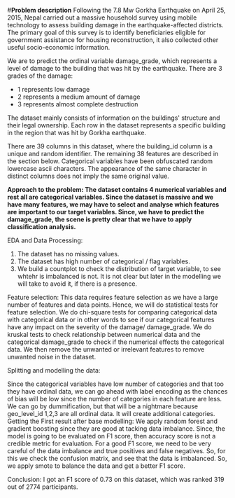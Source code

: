 #**Problem description**
Following the 7.8 Mw Gorkha Earthquake on April 25, 2015, Nepal carried out a massive household survey using 
mobile technology to assess building damage in the earthquake-affected districts. The primary goal 
of this survey is to identify beneficiaries eligible for government assistance for housing reconstruction, 
it also collected other useful socio-economic information. 

We are to predict the ordinal variable damage_grade, which represents a level of damage to the building that was hit by the earthquake.
There are 3 grades of the damage:
-	1 represents low damage
-	2 represents a medium amount of damage
-	3 represents almost complete destruction


The dataset mainly consists of information on the buildings' structure and their legal ownership. Each row in the dataset represents a specific building in the region that was hit by Gorkha earthquake.


There are 39 columns in this dataset, where the building_id column is a unique and random identifier. The remaining 38 features are described in the section below. Categorical variables have been obfuscated random lowercase ascii characters. The appearance of the same character in distinct columns does not imply the same original value.


**Approach to the problem:
The dataset contains 4 numerical variables and rest all are categorical variables.
Since the dataset is massive and we have many features, we may have to select and analyse which features are important to our target variables.
Since, we have to predict the damage_grade, the scene is pretty clear that we have to apply classification analysis.**

EDA and Data Processing:
1)	The dataset has no missing values.
2)	The dataset has high number of categorical / flag variables.
3)	We build a countplot to check the distribution of target variable, to see whtehr is imbalanced is not. It is not clear but later in the modelling we will take to avoid it, if there is a presence.

Feature selection:
This data requires feature selection as we have a large number of features and data points. Hence, we will do statistical tests for feature selection.
We do chi-square tests for comparing categorical data with categorical data or in other words to see if our categorical features have any impact on the severity of the damage/ damage_grade.
We do kruskal tests to check relationship between numerical data and the categorical damage_grade to check if the numerical effects the categorical data.
We then remove the unwanted or irrelevant features to remove unwanted noise in the dataset.

Splitting and modelling the data:

Since the categorical variables have low number of categories and that too they have ordinal data, we can go ahead with label encoding as the chances of bias will be low since the number of categories in each feature are less.
We can go by dummification, but that will be a nightmare because geo_level_id 1,2,3 are all ordinal data. It will create additional categories.
Getting the First result after base modelling:
We apply random forest and gradient boosting since they are good at tacking data imbalance.
Since, the model is going to be evaluated on F1 score, then accuracy score is not a credible metric for evaluation.
For a good F1 score, we need to be very careful of the data imbalance and true positives and false negatives.
So, for this we check the confusion matrix, and see that the data is imbalanced.
So, we apply smote to balance the data and get a better F1 score.


Conclusion:
I got an F1 score of 0.73 on this dataset, which was ranked 319 out of 2774 participants.

